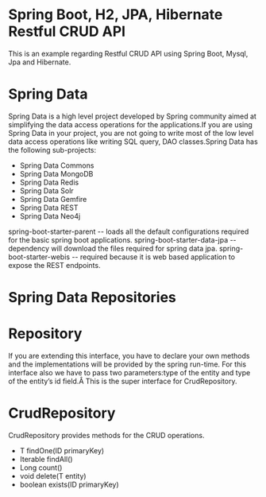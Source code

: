  Spring Boot, H2, JPA, Hibernate Restful CRUD API 
 =====================================================
 This is an example regarding Restful CRUD API using Spring Boot, Mysql, Jpa and Hibernate.
 
 Spring Data
 =============
 Spring Data is a high level project developed by Spring community aimed at simplifying the data access operations for the applications.If you  are using Spring Data in your project, you are not going to write most of the low level data access operations like writing SQL query, DAO classes.Spring Data has the following sub-projects:

   *  Spring Data Commons
   *  Spring Data MongoDB
   *  Spring Data Redis
   *  Spring Data Solr
   *  Spring Data Gemfire
   *  Spring Data REST
   *  Spring Data Neo4j


   spring-boot-starter-parent -- loads all the default configurations required for the basic spring boot applications.
   spring-boot-starter-data-jpa -- dependency will download the files required for spring data jpa.
   spring-boot-starter-webis -- required because it is web based application to expose the REST endpoints.
    
   Spring Data Repositories
   =========================
    
   Repository
   ============
   
   If you are extending this interface, you have to declare your own methods and the implementations will be provided by the spring run-time. For this interface also we have to pass two parameters:type of the entity and type of the entity’s id field.Â This is the super interface for CrudRepository.
   
   CrudRepository
   ===============
   CrudRepository provides methods for the CRUD operations.
   *  T findOne(ID primaryKey)
   *  Iterable findAll()
   *  Long count()
   *  void delete(T entity)
   *  boolean exists(ID primaryKey)
   
   
